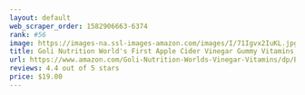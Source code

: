 ```yaml
---
layout: default 
﻿web_scraper_order: 1582906663-6374
rank: #56
image: https://images-na.ssl-images-amazon.com/images/I/71Igvx2IuKL.jpg
title: Goli Nutrition World's First Apple Cider Vinegar Gummy Vitamins, 1 Pack - (60 Count, Organic,…
url: https://www.amazon.com/Goli-Nutrition-Worlds-Vinegar-Vitamins/dp/B07R8GD47V/ref=zg_mw_hpc_56?_encoding=UTF8&psc=1&refRID=25WQDBTAJF2JRCYG7BG8
reviews: 4.4 out of 5 stars
price: $19.00 
---
```

